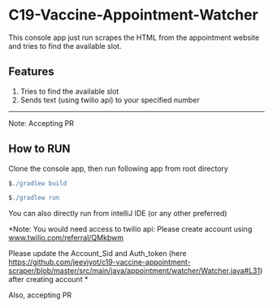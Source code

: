 # C19-Vaccine-Appointment-Watcher

This console app just run scrapes the HTML from the appointment website
and tries to find the available slot.

## Features
1. Tries to find the available slot
2. Sends text (using twilio api) to your specified number 

---
Note: Accepting PR


## How to RUN
 Clone the console app, then run following app from root directory
 ```groovy
$./gradlew build 
```
```groovy
$./gradlew run
```

You can also directly run from intelliJ IDE (or any other preferred)  

*Note: You would need access to twilio api: Please create account using 
www.twilio.com/referral/QMkbwm 

Please update the Account_Sid and Auth_token (here https://github.com/jeevjyot/c19-vaccine-appointment-scraper/blob/master/src/main/java/appointment/watcher/Watcher.java#L31) after creating account *

Also, accepting PR
